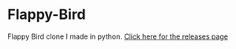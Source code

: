 # Flappy-Bird

Flappy Bird clone I made in python.
[Click here for the releases page](https://github.com/qpalzmal/Flappy-Bird-Clone/releases)
